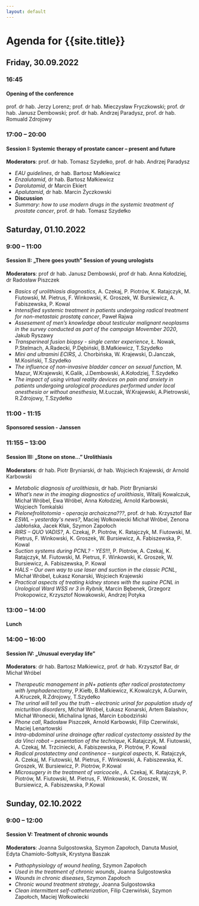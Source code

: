 ```yaml
---
layout: default
---
```

Agenda for {{site.title}}
===

Friday, 30.09.2022
---

### 16:45 
#### Opening of the conference
prof. dr hab. Jerzy Lorenz; prof. dr hab. Mieczysław Fryczkowski; prof. dr hab. Janusz Dembowski; prof. dr hab. Andrzej Paradysz, prof. dr hab. Romuald Zdrojowy

### 17:00 – 20:00
#### Session I: Systemic therapy of prostate cancer – present and future
**Moderators**: prof. dr hab. Tomasz Szydełko, prof. dr hab. Andrzej Paradysz

* *EAU guidelines*, dr hab. Bartosz Małkiewicz
* *Enzalutamid*, dr hab. Bartosz Małkiewicz
* *Darolutamid*, dr Marcin Ekiert
* *Apalutamid*, dr hab. Marcin Życzkowski
* **Discussion**
* *Summary: how to use modern drugs in the systemic treatment of prostate cancer*, prof. dr hab. Tomasz Szydełko

Saturday, 01.10.2022
---

### 9:00 – 11:00
#### Session II: „There goes youth” Session of young urologists
**Moderators**: prof dr hab. Janusz Dembowski, prof dr hab. Anna Kołodziej, dr Radosław Piszczek

* *Basics of urolithiasis diagnostics*, A. Czekaj, P. Piotrów, K. Ratajczyk, M. Fiutowski, M. Pietrus, F. Winkowski, K. Groszek, W. Bursiewicz, A. Fabiszewska, P. Kowal
* *Intensified systemic treatment in patients undergoing radical treatment for non-metastaic prostatę cancer*, Paweł Rajwa
* *Assesement of men’s knowledge about testicular malignant neoplasms in the survey  conducted as part of the campaign Movember 2020*, Jakub Ryszawy
* *Transperineal fusion biopsy - single center experience*, Ł. Nowak, P.Stelmach, A.Radecki, P.Dębiński, B.Małkiewicz, T.Szydełko
* *Mini and ultramini ECIRS*, J. Chorbińska, W. Krajewski, D.Janczak, M.Kosiński, T.Szydełko
* *The influence of non-invasive bladder cancer on sexual function*, M. Mazur, W.Krajewski, K.Galik, J.Dembowski, A.Kołodziej, T.Szydełko
* *The impact of using virtual reality devices on pain and anxiety in patients undergoing urological procedures performed under local anesthesia or without anesthesia*, M.Łuczak, W.Krajewski, A.Pietrowski, R.Zdrojowy, T.Szydełko

### 11:00 - 11:15
#### Sponsored session - Janssen

### 11:155 – 13:00
#### Session III: „Stone on stone…” Urolithiasis
**Moderators**: dr hab. Piotr Bryniarski, dr hab. Wojciech Krajewski, dr Arnold Karbowski

* *Metabolic diagnosis of urolithiasis*, dr hab. Piotr Bryniarski
* *What’s new in the imaging diagnostics of urolithiasis*, Witalij Kowalczuk, Michał Wróbel, Ewa Wróbel, Anna Kołodziej, Arnold Karbowski, Wojciech Tomkalski
* *Pielonefrolitotomia - operacja archaiczna???*, prof. dr hab. Krzysztof Bar
* *ESWL – yesterday's news?*, Maciej Wołkowiecki Michał Wróbel, Zenona Jabłońska, Jacek Kłak, Szymon Zapołoch
* *RIRS – QUO VADIS?*, A. Czekaj, P. Piotrów, K. Ratajczyk, M. Fiutowski, M. Pietrus, F. Winkowski, K. Groszek, W. Bursiewicz, A. Fabiszewska, P. Kowal
* *Suction systems during PCNL? - YES!!!*, P. Piotrów, A. Czekaj, K. Ratajczyk, M. Fiutowski, M. Pietrus, F. Winkowski, K. Groszek, W. Bursiewicz, A. Fabiszewska, P. Kowal
* *HALS – Our own way to use laser and suction in the classic PCNL*, Michał Wróbel, Łukasz Konarski, Wojciech Krajewski
* *Practical aspects of treating kidney stones with the supine PCNL in Urological Ward WSS nr 3 in Rybnik*, Marcin Bębenek, Grzegorz Prokopowicz, Krzysztof Nowakowski, Andrzej Potyka

### 13:00 – 14:00
#### Lunch

### 14:00 – 16:00
#### Session IV: „Unusual everyday life”
**Moderators**: dr hab. Bartosz Małkiewicz, prof. dr hab. Krzysztof Bar, dr Michał Wróbel

* *Therapeutic management in pN+ patients after radical prostatectomy with lymphadenectomy*, P.Kiełb, B.Małkiewicz, K.Kowalczyk, A.Gurwin, A.Kruczek, R.Zdrojowy, T.Szydełko
* *The urinal will tell you the truth – electronic urinal for population study of micturition disorders*, Michał Wróbel, Łukasz Konarski, Artem Balashov, Michał Wronecki, Michalina Ignaś, Marcin Łobodziński
* *Phone call*, Radosław Piszczek, Arnold Karbowski, Filip Czerwiński, Maciej Lenartowski
* *Intra-abdominal urine drainage after radical cystectomy assisted by the da Vinci robot – pesentation of the technique*, K.Ratajczyk, M. Fiutowski, A. Czekaj, M. Trzciniecki, A. Fabiszewska, P. Piotrów, P. Kowal
* *Radical prostatectmy and continence – surgical aspects*, K. Ratajczyk, A. Czekaj, M. Fiutowski, M. Pietrus, F. Winkowski, A. Fabiszewska, K. Groszek, W. Bursiewicz, P. Piotrów,  P.Kowal
* *Microsugery in the treatment of varicocele.*, A. Czekaj, K. Ratajczyk, P. Piotrów, M. Fiutowski, M. Pietrus, F. Winkowski, K. Groszek, W. Bursiewicz, A. Fabiszewska, P.Kowal

Sunday, 02.10.2022
---

### 9:00 – 12:00
#### Session V: Treatment of chronic wounds
**Moderators**: Joanna Sulgostowska, Szymon Zapołoch, Danuta Musioł, Edyta Chamioło-Sołtysik, Krystyna Baszak

* *Pathophysiology of wound healing*, Szymon Zapołoch
* *Used in the treatment of chronic wounds*, Joanna Sulgostowska
* *Wounds in chronic diseases*, Szymon Zapołoch
* *Chronic wound treatment strategy*, Joanna Sulgostowska 
* *Clean intermittent self-catheterization*, Filip Czerwiński, Szymon Zapołoch, Maciej Wołkowiecki
